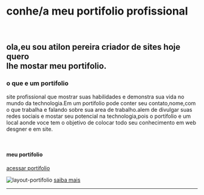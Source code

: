 # conhe/a meu portifolio profissional
<br>
<h2>ola,eu sou atilon pereira criador de sites hoje quero<br> lhe mostar meu portifolio.</h2>
<h3>o que e um portifolio</h3>
<p>site profissional que mostrar suas habilidades e demonstra sua vida no mundo da technologia.Em um portifolio pode conter seu contato,nome,com o que trabalha e falando sobre sua area de trabalho.alem de divulgar suas redes sociais e mostar seu potencial na technologia,pois o portifolio e um local aonde voce tem o objetivo de colocar todo seu conhecimento em web desgner e em site.</p>

<br>
<h4>meu portifolio</h4>
<p>
  <a href="#">acessar portifolio</a>
</p>
<img src="" alt="layout-portifolio"/>
<a href="#">saiba mais</a>
<hr>
